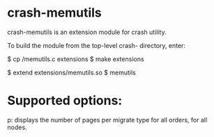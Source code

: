 crash-memutils
==============

crash-memutils is an extension module for crash utility.

To build the module from the top-level crash-<version> directory, enter:

$ cp <path-to>/memutils.c extensions
$ make extensions

$ extend extensions/memutils.so
$ memutils <options>

Supported options:
==================
p:	displays the number of pages per migrate type for all orders, for all nodes.
